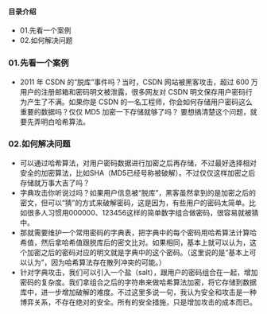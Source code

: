 #### 目录介绍
- 01.先看一个案例
- 02.如何解决问题



### 01.先看一个案例
- 2011 年 CSDN 的“脱库”事件吗？当时，CSDN 网站被黑客攻击，超过 600 万用户的注册邮箱和密码明文被泄露，很多网友对 CSDN 明文保存用户密码行为产生了不满。如果你是 CSDN 的一名工程师，你会如何存储用户密码这么重要的数据吗？仅仅 MD5 加密一下存储就够了吗？ 要想搞清楚这个问题，就要先弄明白哈希算法。


### 02.如何解决问题
- 可以通过哈希算法，对用户密码数据进行加密之后再存储，不过最好选择相对安全的加密算法，比如SHA（MD5已经号称被破解）。不过仅仅这样加密之后存储就万事大吉了吗？
- 字典攻击你听说过吗？如果用户信息被“脱库”，黑客虽然拿到的是加密之后的密文，但可以“猜”的方式来破解密码，这是因为，有些用户的密码太简单。比如很多人习惯用000000、123456这样的简单数字组合做密码，很容易就被猜中。
- 那就需要维护一个常用密码的字典表，把字典中的每个密码用哈希算法计算哈希值，然后拿哈希值跟脱库后的密文比对。如果相同，基本上就可以认为，这个加密之后的密码对应的明文就是字典中的这个密码。（这里说的是“基本上可以认为”，因为哈希算法存在散列冲突的可能。）
- 针对字典攻击，我们可以引入一个盐（salt），跟用户的密码组合在一起，增加密码的复杂度。我们拿组合之后的字符串来做哈希算法加密，将它存储到数据库中，进一步增加破解的难度。不过这里多说一句，我认为安全和攻击是一种博弈关系，不存在绝对的安全。所有的安全措施，只是增加攻击的成本而已。

